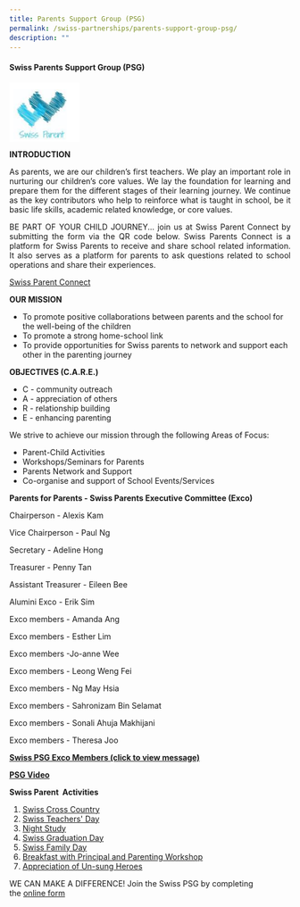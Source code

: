 ```yaml
---
title: Parents Support Group (PSG)
permalink: /swiss-partnerships/parents-support-group-psg/
description: ""
---
```

#### **Swiss Parents Support Group (PSG)**

<img src="/images/Swiss%20Partnerships/PSG-Crest.png" style="width:25%;float:left"><br clear="left">

**INTRODUCTION**

<p style="text-align: justify;">As parents, we are our children’s first teachers. We play an important role in nurturing our children’s core values. We lay the foundation for learning and prepare them for the different stages of their learning journey. We continue as the key contributors who help to reinforce what is taught in school, be it basic life skills, academic related knowledge, or core values.</p>

<p style="text-align: justify;">BE PART OF YOUR CHILD JOURNEY... join us at Swiss Parent Connect by submitting the form via the QR code below. Swiss Parents Connect is a platform for Swiss Parents to receive and share school related information. It also serves as a platform for parents to ask questions related to school operations and share their experiences.</p>

[Swiss Parent Connect](https://docs.google.com/forms/d/1fJXM49TpJbvKbAnVvCGxnefPSgQWP1yn7tXRYrums3g/viewform?edit_requested=true)


**OUR MISSION**

*   To promote positive collaborations between parents and the school for the well-being of the children
*   To promote a strong home-school link
*   To provide opportunities for Swiss parents to network and support each other in the parenting journey

**OBJECTIVES (C.A.R.E.)**

* C - community outreach
* A - appreciation of others
* R - relationship building
* E - enhancing parenting

We strive to achieve our mission through the following Areas of Focus:

*   Parent-Child Activities
*   Workshops/Seminars for Parents
*   Parents Network and Support
*   Co-organise and support of School Events/Services

**Parents for Parents - Swiss Parents Executive Committee (Exco)**
 

Chairperson - Alexis Kam

Vice Chairperson - Paul Ng        

Secretary    -   Adeline Hong 

Treasurer - Penny Tan

Assistant Treasurer - Eileen Bee

Alumini Exco - Erik Sim

Exco members -  Amanda Ang
												 
Exco members - Esther Lim
												 
Exco members -Jo-anne Wee
												 
Exco members - Leong Weng Fei
												 
Exco members - Ng May Hsia
												 
Exco members - Sahronizam Bin Selamat
												 
Exco members - Sonali Ahuja Makhijani
												 
Exco members - Theresa Joo		


**[Swiss PSG Exco Members (click to view message)](https://swisscottagesec.moe.edu.sg/wp-content/uploads/2022/12/psg-orgn-chart-2023-final-1.pdf)**&nbsp;
&nbsp;

[**PSG Video**](https://onedrive.live.com/?authkey=%21AGzVsrwoJb4N1Cw&amp;cid=CCC66450AF79773E&amp;id=CCC66450AF79773E%214955&amp;parId=root&amp;o=OneUp)


**Swiss Parent&nbsp; Activities**

1.  [Swiss Cross Country](04_Parents-Support-Group-Website_Swiss-Parent-Activities_Swiss-Cross-Country)
2.  [Swiss Teachers' Day](/files/mediaDirectory/files/editMediaSettings/teacher%E2%80%99s%20day%202021%20(1).pdf)
3.  [Night Study](https://swisscottagesec.moe.edu.sg/wp-content/uploads/2019/12/04_parents-support-group-website_swiss-parent-activities_night-study.pdf)
4.  [Swiss Graduation Day](https://swisscottagesec.moe.edu.sg/wp-content/uploads/2021/11/graduation-day-2021-1.pdf)&nbsp;
5.  [Swiss Family Day](https://swisscottagesec.moe.edu.sg/wp-content/uploads/2019/12/04_parents-support-group-website_swiss-parent-activities_family-day.pdf)
6.  [Breakfast with Principal and Parenting Workshop](https://swisscottagesec.moe.edu.sg/wp-content/uploads/2019/12/04_parents-support-group-website_swiss-parent-Activities_BwP_Parent-workshop.pdf)
7.  [Appreciation of Un-sung Heroes](https://swisscottagesec.moe.edu.sg/wp-content/uploads/2021/11/heroes-of-swiss-2021.pdf)

WE CAN MAKE A DIFFERENCE! Join the Swiss PSG by completing the&nbsp;[online form](https://docs.google.com/forms/d/1fJXM49TpJbvKbAnVvCGxnefPSgQWP1yn7tXRYrums3g/viewform?edit_requested=true)